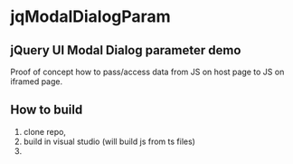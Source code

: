 ﻿# jqModalDialogParam

## jQuery UI Modal Dialog parameter demo

Proof of concept how to pass/access data from JS on host page to JS on iframed page.

## How to build
1. clone repo,
2. build in visual studio (will build js from ts files)
3. 